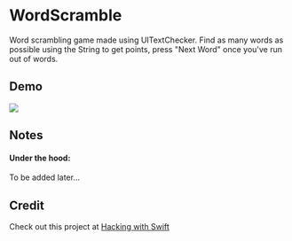 # WordScramble
Word scrambling game made using UITextChecker. Find as many words as possible using the String to get points, 
press "Next Word" once you've run out of words.

## Demo
<img src="https://dendev.net/Demos/WordScrambler.gif"/>

## Notes
#### Under the hood:
To be added later...

## Credit
Check out this project at [Hacking with Swift](https://www.hackingwithswift.com/100/swiftui)
